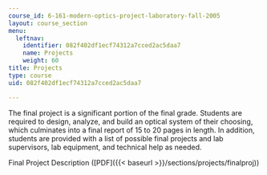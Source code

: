 ```yaml
---
course_id: 6-161-modern-optics-project-laboratory-fall-2005
layout: course_section
menu:
  leftnav:
    identifier: 082f402df1ecf74312a7cced2ac5daa7
    name: Projects
    weight: 60
title: Projects
type: course
uid: 082f402df1ecf74312a7cced2ac5daa7

---
```


The final project is a significant portion of the final grade. Students are required to design, analyze, and build an optical system of their choosing, which culminates into a final report of 15 to 20 pages in length. In addition, students are provided with a list of possible final projects and lab supervisors, lab equipment, and technical help as needed.

Final Project Description ([PDF]({{< baseurl >}}/sections/projects/finalproj))
